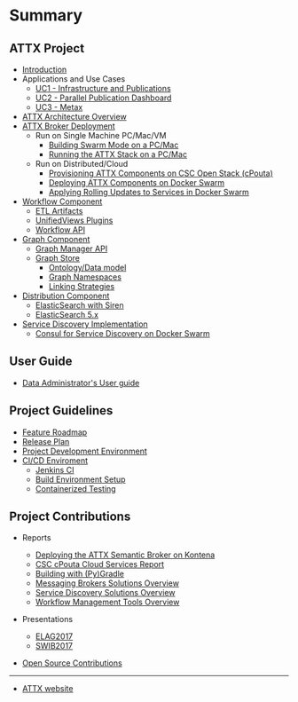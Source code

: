 # Summary

## ATTX Project

* [Introduction](README.md)
* Applications and Use Cases
  * [UC1 - Infrastructure and Publications](Use-case-Infrastructures-and-publications.md)
  * [UC2 - Parallel Publication Dashboard](Use-case-Jyvaskyla.md)
  * [UC3 - Metax](Use-case-Metax.md)
* [ATTX Architecture Overview](ATTX-Architecture-Overview.md)
* [ATTX Broker Deployment](ATTX-Broker-Deployment.md)
  * Run on Single Machine PC/Mac/VM
    * [Building Swarm Mode on a PC/Mac](Building-Docker-application-stacks-in-Swarm-Mode.md)
    * [Running the ATTX Stack on a PC/Mac](Running-the-ATTX-containerised-application-stack-in-your-own-PC-or-Mac.md)  
  * Run on Distributed/Cloud
    * [Provisioning ATTX Components on CSC Open Stack \(cPouta\)](Provisioning-ATTX-Components-on-CSC-Open-Stack-cPouta.md)
    * [Deploying ATTX Components on Docker Swarm](Deploying-ATTX-Components-on-Docker-Swarm.md)
    * [Applying Rolling Updates to Services in Docker Swarm](Applying-Rolling-Updates-to-services-in-Docker-Swarm.md)
* [Workflow Component](Workflow-Component.md)
  * [ETL Artifacts](ETL-Artifacts.md)
  * [UnifiedViews Plugins](Unified-Views-plugins.md)
  * [Workflow API](Workflow-API.md)
* [Graph Component](Graph-Component.md)
  * [Graph Manager API](Graph-Manager-API.md)
  * [Graph Store](Graph-Store.md)
    * [Ontology/Data model](Data-Model.md)
    * [Graph Namespaces](Namespaces.md)
    * [Linking Strategies](Linking-Strategies.md)
* [Distribution Component](Distribution-Component.md)
  * [ElasticSearch with Siren](ElasticSearch-with-Siren.md)
  * [ElasticSearch 5.x](ElasticSearch-5.md)
* [Service Discovery Implementation](ServiceDiscovery-Implementation.md)
  * [Consul for Service Discovery on Docker Swarm](Consul-for-Service-Discovery-on-Docker-Swarm.md)

## User Guide

* [Data Administrator's User guide](User-Guide-Administrator.md)

## Project Guidelines

* [Feature Roadmap](Feature-roadmap.md)
* [Release Plan](Release-Plan.md)
* [Project Development Environment](Project-Development-Environment.md)
* [CI/CD Enviroment](CI-CD-Enviroment.md)
  * [Jenkins CI](Jenkins-CI.md)
  * [Build Environment Setup](Build-Environment-Setup.md)
  * [Containerized Testing](Containerized-testing.md)

## Project Contributions

* Reports
  * [Deploying the ATTX Semantic Broker on Kontena](Deploying-ATTX-SB-on-Kontena.md)
  * [CSC cPouta Cloud Services Report](CSC-cPouta-Cloud-Services-Report.md)
  * [Building with (Py)Gradle](Building-with-Gradle.md)
  * [Messaging Brokers Solutions Overview](Messaging-Brokers-Solutions.md)
  * [Service Discovery Solutions Overview](Service-Discovery-Solutions.md)
  * [Workflow Management Tools Overview](Workflow-Management-Tools.md)

* Presentations
  * [ELAG2017](ELAG-2017.md)
  * [SWIB2017](SWIB-2017.md)

* [Open Source Contributions](Open-Contributions.md)

---

* [ATTX website](https://www.helsinki.fi/en/projects/attx-2016)
